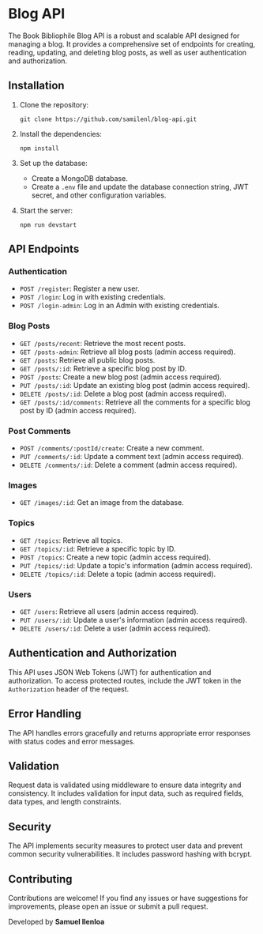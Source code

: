 # Blog API

The Book Bibliophile Blog API is a robust and scalable API designed for managing a blog. It provides a comprehensive set of endpoints for creating, reading, updating, and deleting blog posts, as well as user authentication and authorization.

## Installation

1. Clone the repository:
   ```
   git clone https://github.com/samilenl/blog-api.git
   ```

2. Install the dependencies:
   ```
   npm install
   ```

3. Set up the database:
   - Create a MongoDB database.
   - Create a `.env` file and update the database connection string, JWT secret, and other configuration variables.

4. Start the server:
   ```
   npm run devstart
   ```

## API Endpoints

### Authentication

- `POST /register`: Register a new user.
- `POST /login`: Log in with existing credentials.
- `POST /login-admin`: Log in an Admin with existing credentials.

### Blog Posts

- `GET /posts/recent`: Retrieve the most recent posts.
- `GET /posts-admin`: Retrieve all blog posts (admin access required).
- `GET /posts`: Retrieve all public blog posts.
- `GET /posts/:id`: Retrieve a specific blog post by ID.
- `POST /posts`: Create a new blog post (admin access required).
- `PUT /posts/:id`: Update an existing blog post (admin access required).
- `DELETE /posts/:id`: Delete a blog post (admin access required).
- `GET /posts/:id/comments`: Retrieve all the comments for a specific blog post by ID (admin access required).


### Post Comments

- `POST /comments/:postId/create`: Create a new comment.
- `PUT /comments/:id`: Update a comment text (admin access required).
- `DELETE /comments/:id`: Delete a comment (admin access required).

### Images

- `GET /images/:id`: Get an image from the database.

### Topics

- `GET /topics`: Retrieve all topics.
- `GET /topics/:id`: Retrieve a specific topic by ID.
- `POST /topics`: Create a new topic (admin access required).
- `PUT /topics/:id`: Update a topic's information (admin access required).
- `DELETE /topics/:id`: Delete a topic (admin access required).

### Users

- `GET /users`: Retrieve all users (admin access required).
- `PUT /users/:id`: Update a user's information (admin access required).
- `DELETE /users/:id`: Delete a user (admin access required).

## Authentication and Authorization

This API uses JSON Web Tokens (JWT) for authentication and authorization. To access protected routes, include the JWT token in the `Authorization` header of the request.

## Error Handling

The API handles errors gracefully and returns appropriate error responses with status codes and error messages. 

## Validation

Request data is validated using middleware to ensure data integrity and consistency. It includes validation for input data, such as required fields, data types, and length constraints.

## Security

The API implements security measures to protect user data and prevent common security vulnerabilities. It includes password hashing with bcrypt.

## Contributing

Contributions are welcome! If you find any issues or have suggestions for improvements, please open an issue or submit a pull request.




Developed by __Samuel Ilenloa__
